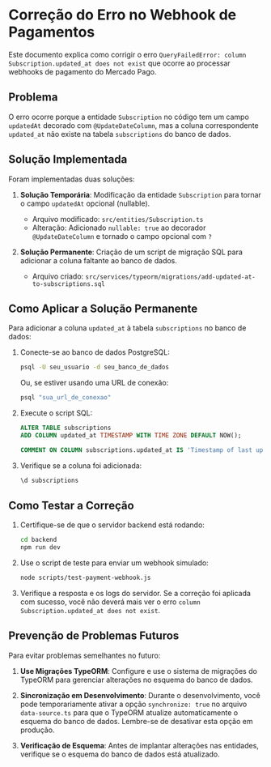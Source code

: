 # Correção do Erro no Webhook de Pagamentos

Este documento explica como corrigir o erro `QueryFailedError: column Subscription.updated_at does not exist` que ocorre ao processar webhooks de pagamento do Mercado Pago.

## Problema

O erro ocorre porque a entidade `Subscription` no código tem um campo `updatedAt` decorado com `@UpdateDateColumn`, mas a coluna correspondente `updated_at` não existe na tabela `subscriptions` do banco de dados.

## Solução Implementada

Foram implementadas duas soluções:

1. **Solução Temporária**: Modificação da entidade `Subscription` para tornar o campo `updatedAt` opcional (nullable).
   - Arquivo modificado: `src/entities/Subscription.ts`
   - Alteração: Adicionado `nullable: true` ao decorador `@UpdateDateColumn` e tornado o campo opcional com `?`

2. **Solução Permanente**: Criação de um script de migração SQL para adicionar a coluna faltante ao banco de dados.
   - Arquivo criado: `src/services/typeorm/migrations/add-updated-at-to-subscriptions.sql`

## Como Aplicar a Solução Permanente

Para adicionar a coluna `updated_at` à tabela `subscriptions` no banco de dados:

1. Conecte-se ao banco de dados PostgreSQL:
   ```bash
   psql -U seu_usuario -d seu_banco_de_dados
   ```
   
   Ou, se estiver usando uma URL de conexão:
   ```bash
   psql "sua_url_de_conexao"
   ```

2. Execute o script SQL:
   ```sql
   ALTER TABLE subscriptions 
   ADD COLUMN updated_at TIMESTAMP WITH TIME ZONE DEFAULT NOW();
   
   COMMENT ON COLUMN subscriptions.updated_at IS 'Timestamp of last update, managed by TypeORM UpdateDateColumn';
   ```

3. Verifique se a coluna foi adicionada:
   ```sql
   \d subscriptions
   ```

## Como Testar a Correção

1. Certifique-se de que o servidor backend está rodando:
   ```bash
   cd backend
   npm run dev
   ```

2. Use o script de teste para enviar um webhook simulado:
   ```bash
   node scripts/test-payment-webhook.js
   ```

3. Verifique a resposta e os logs do servidor. Se a correção foi aplicada com sucesso, você não deverá mais ver o erro `column Subscription.updated_at does not exist`.

## Prevenção de Problemas Futuros

Para evitar problemas semelhantes no futuro:

1. **Use Migrações TypeORM**: Configure e use o sistema de migrações do TypeORM para gerenciar alterações no esquema do banco de dados.

2. **Sincronização em Desenvolvimento**: Durante o desenvolvimento, você pode temporariamente ativar a opção `synchronize: true` no arquivo `data-source.ts` para que o TypeORM atualize automaticamente o esquema do banco de dados. Lembre-se de desativar esta opção em produção.

3. **Verificação de Esquema**: Antes de implantar alterações nas entidades, verifique se o esquema do banco de dados está atualizado.
